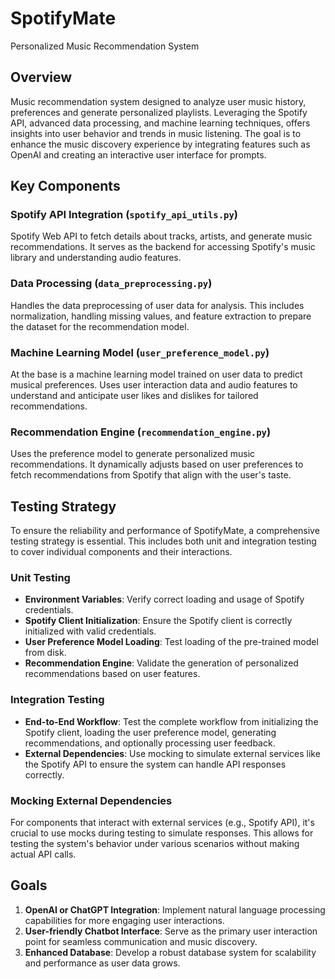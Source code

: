 # SpotifyMate

Personalized Music Recommendation System

## Overview

Music recommendation system designed to analyze user music history, preferences and generate personalized playlists. Leveraging the Spotify API, advanced data processing, and machine learning techniques, offers insights into user behavior and trends in music listening. The goal is to enhance the music discovery experience by integrating features such as OpenAI and creating an interactive user interface for prompts.

## Key Components

### Spotify API Integration (`spotify_api_utils.py`)

Spotify Web API to fetch details about tracks, artists, and generate music recommendations. It serves as the backend for accessing Spotify's music library and understanding audio features.

### Data Processing (`data_preprocessing.py`)

Handles the data preprocessing of user data for analysis. This includes normalization, handling missing values, and feature extraction to prepare the dataset for the recommendation model.

### Machine Learning Model (`user_preference_model.py`)

At the base is a machine learning model trained on user data to predict musical preferences. Uses user interaction data and audio features to understand and anticipate user likes and dislikes for tailored recommendations.

### Recommendation Engine (`recommendation_engine.py`)

Uses the preference model to generate personalized music recommendations. It dynamically adjusts based on user preferences to fetch recommendations from Spotify that align with the user's taste.

## Testing Strategy

To ensure the reliability and performance of SpotifyMate, a comprehensive testing strategy is essential. This includes both unit and integration testing to cover individual components and their interactions.

### Unit Testing

- **Environment Variables**: Verify correct loading and usage of Spotify credentials.
- **Spotify Client Initialization**: Ensure the Spotify client is correctly initialized with valid credentials.
- **User Preference Model Loading**: Test loading of the pre-trained model from disk.
- **Recommendation Engine**: Validate the generation of personalized recommendations based on user features.

### Integration Testing

- **End-to-End Workflow**: Test the complete workflow from initializing the Spotify client, loading the user preference model, generating recommendations, and optionally processing user feedback.
- **External Dependencies**: Use mocking to simulate external services like the Spotify API to ensure the system can handle API responses correctly.

### Mocking External Dependencies

For components that interact with external services (e.g., Spotify API), it's crucial to use mocks during testing to simulate responses. This allows for testing the system's behavior under various scenarios without making actual API calls.

## Goals

1. **OpenAI or ChatGPT Integration**: Implement natural language processing capabilities for more engaging user interactions.
2. **User-friendly Chatbot Interface**: Serve as the primary user interaction point for seamless communication and music discovery.
3. **Enhanced Database**: Develop a robust database system for scalability and performance as user data grows.